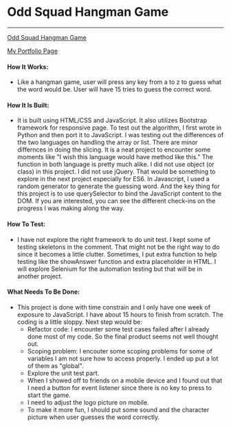 # Odd Squad Hangman Game
-----------------------------------------

[Odd Squad Hangman Game](
https://raywon123.github.io/Word-Guess-Game/ )

[My Portfolio Page](
https://raywon123.github.io/portfolio.html )

#### How It Works:
* Like a hangman game, user will press any key from a to z to guess what the word would be. User will have 15 tries to guess the correct word.


#### How It Is Built: 
* It is built using HTML/CSS and JavaScript. It also utilizes Bootstrap framework for responsive page. To test out the algorithm, I first wrote in Python and then port it to JavaScript. I was testing out the differences of the two languages on handling the array or list. There are minor differnces in doing the slicing. It is a neat project to encounter some moments like "I wish this language would have method like this."  The function in both language is pretty much alike. I did not use object (or class) in this project. I did not use jQuery. That would be something to explore in the next project especially for ES6. In Javascript, I used a random generator to generate the guessing word. And the key thing for this project is to use querySelector to bind the JavaScript content to the DOM. If you are interested, you can see the different check-ins on the progress I was making along the way. 

#### How To Test:
* I have not explore the right framework to do unit test. I kept some of testing skeletons in the comment. That might not be the right way to do since it becomes a little clutter. Sometimes, I put extra function to help testing like the showAnswer function and extra placeholder in HTML. I will explore Selenium for the automation testing but that will be in another project.   

#### What Needs To Be Done:
* This project is done with time constrain and I only have one week of exposure to JavaScript. I have about 15 hours to finish from scratch. The coding is a little sloppy. Next step would be:
  * Refactor code: I encounter some test cases failed after I already done most of my code. So the final product seems not well thought out.
  * Scoping problem: I encouter some scoping problems for some of variables I am not sure how to access properly. I ended up put a lot of them as "global".
  * Explore the unit test part.
  * When I showed off to friends on a mobile device and I found out that I need a button for event listener since there is no key to press to start the game.
  * I need to adjust the logo picture on mobile.
  * To make it more fun, I should put some sound and the character picture when user guesses the word correctly.
